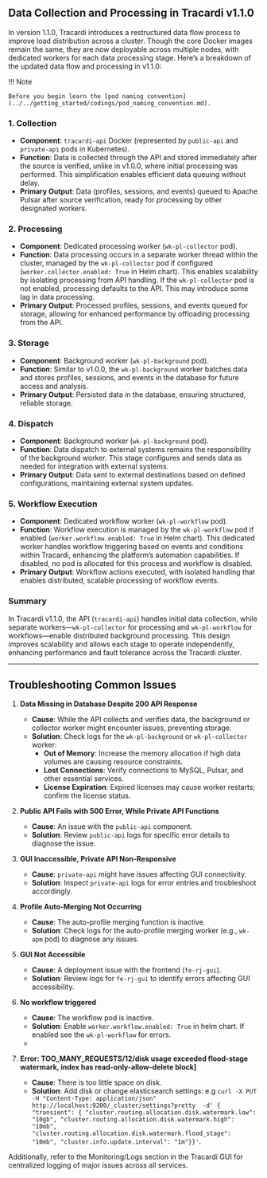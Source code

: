 ## Data Collection and Processing in Tracardi v1.1.0

In version 1.1.0, Tracardi introduces a restructured data flow process to improve load distribution across a cluster.
Though the core Docker images remain the same, they are now deployable across multiple nodes, with dedicated workers for
each data processing stage. Here’s a breakdown of the updated data flow and processing in v1.1.0:

!!! Note

    Before you begin learn the [pod naming convention](../../getting_started/codings/pod_naming_convention.md).


### 1. **Collection**

- **Component**: `tracardi-api` Docker (represented by `public-api` and `private-api` pods in Kubernetes).
- **Function**: Data is collected through the API and stored immediately after the source is verified, unlike in v1.0.0,
  where initial processing was performed. This simplification enables efficient data queuing without delay.
- **Primary Output**: Data (profiles, sessions, and events) queued to Apache Pulsar after source verification, ready for
  processing by other designated workers.

### 2. **Processing**

- **Component**: Dedicated processing worker (`wk-pl-collector` pod).
- **Function**: Data processing occurs in a separate worker thread within the cluster, managed by the `wk-pl-collector`
  pod if configured (`worker.collector.enabled: True` in Helm chart). This enables scalability by isolating processing
  from API handling. If the `wk-pl-collector` pod is not enabled, processing defaults to the API. This may introduce some lag in data processing.
- **Primary Output**: Processed profiles, sessions, and events queued for storage, allowing for enhanced performance by
  offloading processing from the API.

### 3. **Storage**

- **Component**: Background worker (`wk-pl-background` pod).
- **Function**: Similar to v1.0.0, the `wk-pl-background` worker batches data and stores profiles, sessions, and events
  in the database for future access and analysis.
- **Primary Output**: Persisted data in the database, ensuring structured, reliable storage.

### 4. **Dispatch**

- **Component**: Background worker (`wk-pl-background` pod).
- **Function**: Data dispatch to external systems remains the responsibility of the background worker. This stage
  configures and sends data as needed for integration with external systems.
- **Primary Output**: Data sent to external destinations based on defined configurations, maintaining external system
  updates.

### 5. **Workflow Execution**

- **Component**: Dedicated workflow worker (`wk-pl-workflow` pod).
- **Function**: Workflow execution is managed by the `wk-pl-workflow` pod if enabled (`worker.workflow.enabled: True` in
  Helm chart). This dedicated worker handles workflow triggering based on events and conditions within Tracardi,
  enhancing the platform’s automation capabilities. If disabled, no pod is allocated for this process and workflow is disabled.
- **Primary Output**: Workflow actions executed, with isolated handling that enables distributed, scalable processing of
  workflow events.

### Summary

In Tracardi v1.1.0, the API (`tracardi-api`) handles initial data collection, while separate workers—`wk-pl-collector`
for processing and `wk-pl-workflow` for workflows—enable distributed background processing. This design improves
scalability and allows each stage to operate independently, enhancing performance and fault tolerance across the
Tracardi cluster.

---

## Troubleshooting Common Issues

1. **Data Missing in Database Despite 200 API Response**
    - **Cause**: While the API collects and verifies data, the background or collector worker might encounter issues,
      preventing storage.
    - **Solution**: Check logs for the `wk-pl-background` or `wk-pl-collector` worker:
        - **Out of Memory**: Increase the memory allocation if high data volumes are causing resource constraints.
        - **Lost Connections**: Verify connections to MySQL, Pulsar, and other essential services.
        - **License Expiration**: Expired licenses may cause worker restarts; confirm the license status.

2. **Public API Fails with 500 Error, While Private API Functions**
    - **Cause**: An issue with the `public-api` component.
    - **Solution**: Review `public-api` logs for specific error details to diagnose the issue.

3. **GUI Inaccessible, Private API Non-Responsive**
    - **Cause**: `private-api` might have issues affecting GUI connectivity.
    - **Solution**: Inspect `private-api` logs for error entries and troubleshoot accordingly.

4. **Profile Auto-Merging Not Occurring**
    - **Cause**: The auto-profile merging function is inactive.
    - **Solution**: Check logs for the auto-profile merging worker (e.g., `wk-apm` pod) to diagnose any issues.

5. **GUI Not Accessible**
    - **Cause**: A deployment issue with the frontend (`fe-rj-gui`).
    - **Solution**: Review logs for `fe-rj-gui` to identify errors affecting GUI accessibility.

6. **No workflow triggered**
    - **Cause**: The workflow pod is inactive.
    - **Solution**: Enable `worker.workflow.enabled: True` in helm chart. If enabled see the `wk-pl-workflow` for errors.
    - 
7. **Error: TOO_MANY_REQUESTS/12/disk usage exceeded flood-stage watermark, index has read-only-allow-delete block]**
    - **Cause**: There is too little space on disk.
    - **Solution**: Add disk or change elasticsearch settings: e.g `curl -X PUT -H "Content-Type: application/json" http://localhost:9200/_cluster/settings?pretty  -d' { "transient": { "cluster.routing.allocation.disk.watermark.low": "10gb", "cluster.routing.allocation.disk.watermark.high": "10mb", "cluster.routing.allocation.disk.watermark.flood_stage": "10mb", "cluster.info.update.interval": "1m"}}'`.

Additionally, refer to the Monitoring/Logs section in the Tracardi GUI for centralized logging of major issues across
all services.
